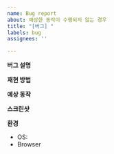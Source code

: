 ```yaml
---
name: Bug report
about: 예상한 동작이 수행되지 않는 경우
title: "[버그] "
labels: bug
assignees: ''

---
```


**버그 설명**
<!-- 간단하게 버그에 대해 설명해주세요.-->

**재현 방법**
<!--재현 단계:
1. ...에 가서
2. ...을 클릭하세요.
3. 오류를 볼 수 있습니다.
-->

**예상 동작**
<!-- 어떻게 동작해야 하는지 설명해주세요.-->

**스크린샷**
<!-- 가능하다면, 문제를 이해하는 데 도움이 될 수 있는 스크린샷을 첨부해주세요.-->

**환경**
<!-- OS/Browser외에도 문제가 발생한 환경 정보-->
- OS: 
- Browser
